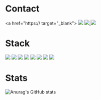 # Contact
<a href="https:// target="_blank">
  <img src="https://img.shields.io/badge/GitHub-Pages-222222?style=flat-square&logo=GitHub Pages&logoColor=white&link=https://velog.io/@peachy"/>
</a>
<a href="https://velog.io/@peachy" target="_blank">
  <img src="https://img.shields.io/badge/velog-20C997?style=flat-square&logo=Velog&logoColor=white&link=https://velog.io/@peachy"/>
</a>
<a href="mailto:pyhoo78@gmail.com" target="_blank">
  <img src="https://img.shields.io/badge/pyhoo78@gmail.com-EA4335?style=flat-square&logo=Gmail&logoColor=white&link=pyhoo78@gmail.com"/>
</a>

# Stack
<img src="https://img.shields.io/badge/HTML5-E34F26?style=flat-square&logo=HTML5&logoColor=white"/> <img src="https://img.shields.io/badge/CSS/CSS3-1572B6?style=flat-square&logo=css3&logoColor=white"/> <img src="https://img.shields.io/badge/Javascript-F7DF1E?style=flat-square&logo=javascript&logoColor=black"/> <img src="https://img.shields.io/badge/jQuery-0769AD?style=flat-square&logo=jQuery&logoColor=white"/> <img src="https://img.shields.io/badge/Java-007396?style=flat-square&logo=Java&logoColor=white"/> <img src="https://img.shields.io/badge/gulp-CF4647?style=flat-square&logo=gulp&logoColor=white"/> <img src="https://img.shields.io/badge/MySQL-4479A1?style=flat-square&logo=MySQL&logoColor=white"/> <img src="https://img.shields.io/badge/PostgreSQL-4169E1?style=flat-square&logo=PostgreSQL&logoColor=white"/>

# Stats
![Anurag's GitHub stats](https://github-readme-stats.vercel.app/api?username=peachhhhyyyy&show_icons=true&theme=default)

